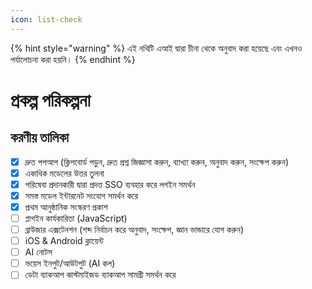 ```yaml
---
icon: list-check
---
```


{% hint style="warning" %}
এই নথিটি এআই দ্বারা চীনা থেকে অনুবাদ করা হয়েছে এবং এখনও পর্যালোচনা করা হয়নি।
{% endhint %}

# প্রকল্প পরিকল্পনা

## করণীয় তালিকা

* [x] দ্রুত পপআপ (ক্লিপবোর্ড পড়ুন, দ্রুত প্রশ্ন জিজ্ঞাসা করুন, ব্যাখ্যা করুন, অনুবাদ করুন, সংক্ষেপ করুন)
* [x] একাধিক মডেলের উত্তর তুলনা
* [x] পরিষেবা প্রদানকারী দ্বারা প্রদত্ত SSO ব্যবহার করে লগইন সমর্থন
* [x] সমস্ত মডেল ইন্টারনেট সংযোগ সমর্থন করে
* [x] প্রথম আনুষ্ঠানিক সংস্করণ প্রকাশ
* [ ] প্লাগইন কার্যকারিতা (JavaScript)
* [ ] ব্রাউজার এক্সটেনশন (শব্দ নির্বাচন করে অনুবাদ, সংক্ষেপ, জ্ঞান ভান্ডারে যোগ করুন)
* [ ] iOS & Android ক্লায়েন্ট
* [ ] AI নোটস
* [ ] ভয়েস ইনপুট/আউটপুট (AI কল)
* [ ] ডেটা ব্যাকআপ কাস্টমাইজড ব্যাকআপ সামগ্রী সমর্থন করে